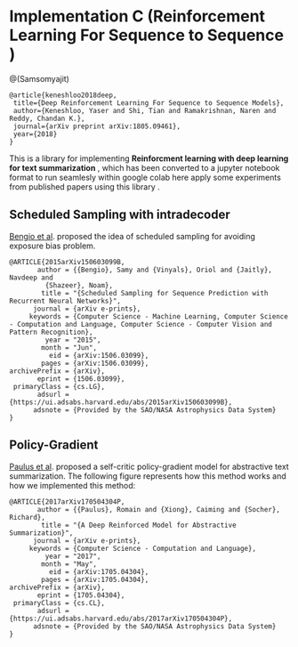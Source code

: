 # Implementation C (Reinforcement Learning For Sequence to Sequence )

@(Samsomyajit)


```
@article{keneshloo2018deep,
 title={Deep Reinforcement Learning For Sequence to Sequence Models},
 author={Keneshloo, Yaser and Shi, Tian and Ramakrishnan, Naren and Reddy, Chandan K.},
 journal={arXiv preprint arXiv:1805.09461},
 year={2018}
}
```

This is a library for implementing **Reinforcment learning with deep learning for text summarization** , which has been converted to a jupyter notebook format to run seamlesly within google colab
here apply some experiments from published papers using this library . 

## Scheduled Sampling with intradecoder 
 

[Bengio et al](https://arxiv.org/abs/1506.03099). proposed the idea of scheduled sampling for avoiding exposure bias problem.
```
@ARTICLE{2015arXiv150603099B,
       author = {{Bengio}, Samy and {Vinyals}, Oriol and {Jaitly}, Navdeep and
         {Shazeer}, Noam},
        title = "{Scheduled Sampling for Sequence Prediction with Recurrent Neural Networks}",
      journal = {arXiv e-prints},
     keywords = {Computer Science - Machine Learning, Computer Science - Computation and Language, Computer Science - Computer Vision and Pattern Recognition},
         year = "2015",
        month = "Jun",
          eid = {arXiv:1506.03099},
        pages = {arXiv:1506.03099},
archivePrefix = {arXiv},
       eprint = {1506.03099},
 primaryClass = {cs.LG},
       adsurl = {https://ui.adsabs.harvard.edu/abs/2015arXiv150603099B},
      adsnote = {Provided by the SAO/NASA Astrophysics Data System}
}
```


## Policy-Gradient 
 

[Paulus et al](https://arxiv.org/abs/1705.04304). proposed a self-critic policy-gradient model for abstractive text summarization. The following figure represents how this method works and how we implemented this method:


```
@ARTICLE{2017arXiv170504304P,
       author = {{Paulus}, Romain and {Xiong}, Caiming and {Socher}, Richard},
        title = "{A Deep Reinforced Model for Abstractive Summarization}",
      journal = {arXiv e-prints},
     keywords = {Computer Science - Computation and Language},
         year = "2017",
        month = "May",
          eid = {arXiv:1705.04304},
        pages = {arXiv:1705.04304},
archivePrefix = {arXiv},
       eprint = {1705.04304},
 primaryClass = {cs.CL},
       adsurl = {https://ui.adsabs.harvard.edu/abs/2017arXiv170504304P},
      adsnote = {Provided by the SAO/NASA Astrophysics Data System}
}
```

